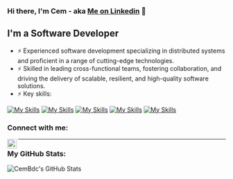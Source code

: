 ### Hi there, I'm Cem - aka [Me on Linkedin][linkedin] 👋

## I'm a Software Developer

- ⚡ Experienced software development specializing in distributed systems and proficient in a range of cutting-edge technologies.
- ⚡ Skilled in leading cross-functional teams, fostering collaboration, and driving the delivery of scalable, resilient, and high-quality software solutions.
- ⚡ Key skills:
    
[![My Skills](https://skillicons.dev/icons?i=go,nodejs,js,py)](https://skillicons.dev)
[![My Skills](https://skillicons.dev/icons?i=aws,docker,kubernetes,bash,linux)](https://skillicons.dev)
[![My Skills](https://skillicons.dev/icons?i=postgres,mongodb,dynamodb,redis)](https://skillicons.dev)
[![My Skills](https://skillicons.dev/icons?i=rabbitmq,grafana,jenkins,prometheus)](https://skillicons.dev)
[![My Skills](https://skillicons.dev/icons?i=git,github,githubactions,gitlab,vscode,vue)](https://skillicons.dev)


### Connect with me:

[<img align="left" alt="cem-bideci | LinkedIn" width="22px" src="https://cdn.jsdelivr.net/npm/simple-icons@v3/icons/linkedin.svg" />][linkedin]

---

### My GitHub Stats:

<img align="left" alt="CemBdc's GitHub Stats" src="https://github-readme-stats.vercel.app/api?username=cembdc&show_icons=true&hide_border=true&hide=contribs&count_private=true" />

[linkedin]: https://www.linkedin.com/in/cem-bideci
[github]: https://github.com/CemBdc/CemBdc
